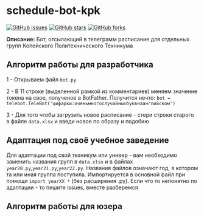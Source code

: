 # schedule-bot-kpk
[![GitHub issues](https://img.shields.io/github/issues/Foxius/schedule-bot-kpk?style=plastic)](https://github.com/Foxius/schedule-bot-kpk/issues) [![GitHub stars](https://img.shields.io/github/stars/Foxius/schedule-bot-kpk)](https://github.com/Foxius/schedule-bot-kpk/stargazers) [![GitHub forks](https://img.shields.io/github/forks/Foxius/schedule-bot-kpk)](https://github.com/Foxius/schedule-bot-kpk/network)

**Описание:** Бот, отсылающий в телеграмм расписание для отдельных групп Копейского Политехнического Техникума

## Алгоритм работы для разработчика

1 - Открываем файл `bot.py`

2 - В 11 строке (выделенной рамкой из комментариев) меняем значение токена на свое, полученое в BotFather. Получится нечто: `bot = telebot.TeleBot('цифарки:оченьмногослучайныхбуквнаанглийском')`

3 - Для того чтобы загрузить новое расписание - стери строки старого в файле `data.xlsx` и введи новое по образу и подобию

## Адаптация под своё учебное заведение

Для адаптации под свой техникум или универ - вам необходимо заменить названия групп в `data.xlsx` и в файлах `year20.py`,`year21.py`,`year22.py`. Названия файлов означают год, в котором та или иная группа поступила. Импортируется в основной файл при помощи `import yearXX *` (без расширения .py). Если что то непонятно по адаптации - то пишите issues, вместе разберемся

## Алгоритм работы для юзера
